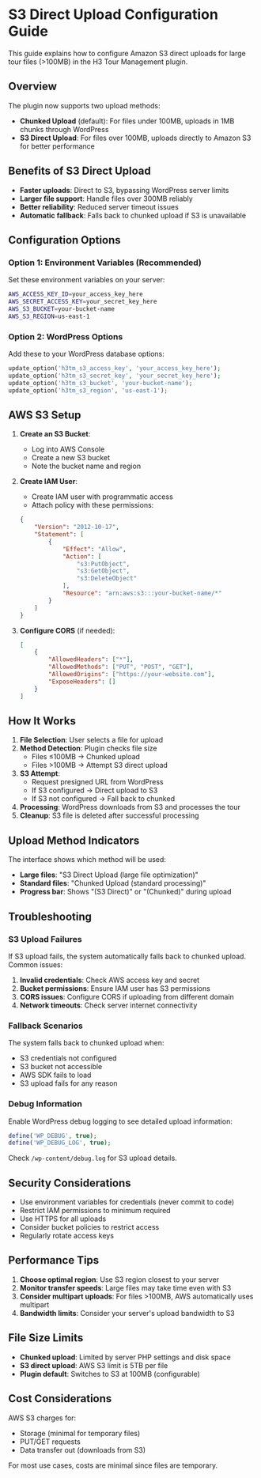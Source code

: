 # S3 Direct Upload Configuration Guide

This guide explains how to configure Amazon S3 direct uploads for large tour files (>100MB) in the H3 Tour Management plugin.

## Overview

The plugin now supports two upload methods:
- **Chunked Upload** (default): For files under 100MB, uploads in 1MB chunks through WordPress
- **S3 Direct Upload**: For files over 100MB, uploads directly to Amazon S3 for better performance

## Benefits of S3 Direct Upload

- **Faster uploads**: Direct to S3, bypassing WordPress server limits
- **Larger file support**: Handle files over 300MB reliably
- **Better reliability**: Reduced server timeout issues
- **Automatic fallback**: Falls back to chunked upload if S3 is unavailable

## Configuration Options

### Option 1: Environment Variables (Recommended)

Set these environment variables on your server:

```bash
AWS_ACCESS_KEY_ID=your_access_key_here
AWS_SECRET_ACCESS_KEY=your_secret_key_here
AWS_S3_BUCKET=your-bucket-name
AWS_S3_REGION=us-east-1
```

### Option 2: WordPress Options

Add these to your WordPress database options:

```php
update_option('h3tm_s3_access_key', 'your_access_key_here');
update_option('h3tm_s3_secret_key', 'your_secret_key_here');
update_option('h3tm_s3_bucket', 'your-bucket-name');
update_option('h3tm_s3_region', 'us-east-1');
```

## AWS S3 Setup

1. **Create an S3 Bucket**:
   - Log into AWS Console
   - Create a new S3 bucket
   - Note the bucket name and region

2. **Create IAM User**:
   - Create IAM user with programmatic access
   - Attach policy with these permissions:
   ```json
   {
       "Version": "2012-10-17",
       "Statement": [
           {
               "Effect": "Allow",
               "Action": [
                   "s3:PutObject",
                   "s3:GetObject",
                   "s3:DeleteObject"
               ],
               "Resource": "arn:aws:s3:::your-bucket-name/*"
           }
       ]
   }
   ```

3. **Configure CORS** (if needed):
   ```json
   [
       {
           "AllowedHeaders": ["*"],
           "AllowedMethods": ["PUT", "POST", "GET"],
           "AllowedOrigins": ["https://your-website.com"],
           "ExposeHeaders": []
       }
   ]
   ```

## How It Works

1. **File Selection**: User selects a file for upload
2. **Method Detection**: Plugin checks file size
   - Files ≤100MB → Chunked upload
   - Files >100MB → Attempt S3 direct upload
3. **S3 Attempt**:
   - Request presigned URL from WordPress
   - If S3 configured → Direct upload to S3
   - If S3 not configured → Fall back to chunked
4. **Processing**: WordPress downloads from S3 and processes the tour
5. **Cleanup**: S3 file is deleted after successful processing

## Upload Method Indicators

The interface shows which method will be used:

- **Large files**: "S3 Direct Upload (large file optimization)"
- **Standard files**: "Chunked Upload (standard processing)"
- **Progress bar**: Shows "(S3 Direct)" or "(Chunked)" during upload

## Troubleshooting

### S3 Upload Failures

If S3 upload fails, the system automatically falls back to chunked upload. Common issues:

1. **Invalid credentials**: Check AWS access key and secret
2. **Bucket permissions**: Ensure IAM user has S3 permissions
3. **CORS issues**: Configure CORS if uploading from different domain
4. **Network timeouts**: Check server internet connectivity

### Fallback Scenarios

The system falls back to chunked upload when:
- S3 credentials not configured
- S3 bucket not accessible
- AWS SDK fails to load
- S3 upload fails for any reason

### Debug Information

Enable WordPress debug logging to see detailed upload information:

```php
define('WP_DEBUG', true);
define('WP_DEBUG_LOG', true);
```

Check `/wp-content/debug.log` for S3 upload details.

## Security Considerations

- Use environment variables for credentials (never commit to code)
- Restrict IAM permissions to minimum required
- Use HTTPS for all uploads
- Consider bucket policies to restrict access
- Regularly rotate access keys

## Performance Tips

1. **Choose optimal region**: Use S3 region closest to your server
2. **Monitor transfer speeds**: Large files may take time even with S3
3. **Consider multipart uploads**: For files >100MB, AWS automatically uses multipart
4. **Bandwidth limits**: Consider your server's upload bandwidth to S3

## File Size Limits

- **Chunked upload**: Limited by server PHP settings and disk space
- **S3 direct upload**: AWS S3 limit is 5TB per file
- **Plugin default**: Switches to S3 at 100MB (configurable)

## Cost Considerations

AWS S3 charges for:
- Storage (minimal for temporary files)
- PUT/GET requests
- Data transfer out (downloads from S3)

For most use cases, costs are minimal since files are temporary.